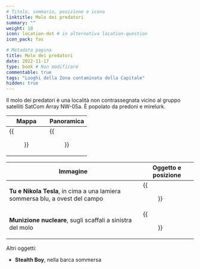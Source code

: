 ```yaml
---
# Titolo, sommario, posizione e icona
linktitle: Molo dei predatori
summary: ""
weight: 10
icon: location-dot # in alternativa location-question
icon_pack: fas

# Metadata pagina
title: Molo dei predatori
date: 2022-11-17
type: book # Non modificare
commentable: true
tags: "Luoghi della Zona contaminata della Capitale"
hidden: true
---
```





Il molo dei predatori è una località non contrassegnata vicino al gruppo satelliti SatCom Array NW-05a. È popolato da predoni e mirelurk.

| Mappa                                    | Panoramica                                  |
| ---------------------------------------- | ------------------------------------------- |
| {{<figure src="Raider_wharf_loc.webp">}} | {{<figure src="NW-05a_Boat_&_Wharf.webp">}} |

| Immagine                                                                     | Oggetto e posizione                                       |
| ---------------------------------------------------------------------------- | --------------------------------------------------------- |
| **Tu e Nikola Tesla**, in cima a una lamiera sommersa blu, a ovest del campo | {{<figure src="Raider_wharf_Nikola_Tesla_and_You.webp">}} |
| **Munizione nucleare**, sugli scaffali a sinistra del molo                   | {{<figure src="Raider_wharf_mini_nuke.webp">}}            |


Altri oggetti:
- **Stealth Boy**, nella barca sommersa

